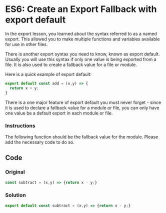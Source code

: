 # ES6: Create an Export Fallback with export default

In the export lesson, you learned about the syntax referred to as a named export. This allowed you to make multiple functions and variables available for use in other files.

There is another export syntax you need to know, known as export default. Usually you will use this syntax if only one value is being exported from a file. It is also used to create a fallback value for a file or module.

Here is a quick example of export default:

```javascript
export default const add = (x,y) => {
  return x + y;
}
```
There is a one major feature of export default you must never forget - since it is used to declare a fallback value for a module or file, you can only have one value be a default export in each module or file.

### Instructions

The following function should be the fallback value for the module. Please add the necessary code to do so.

## Code

### Original

```javascript
const subtract = (x,y) => {return x - y;}
```
### Solution

```javascript
export default const subtract = (x,y) => {return x - y;}
```
